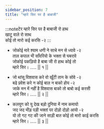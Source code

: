 ```yaml
---
sidebar_position: 7
title: "म्हारे सिर पर है बाबाजी"
---
```


:::noteटेर
म्हारे सिर पर है बाबाजी रो हाथ <br/>
खाटू वाले रो साथ <br/>
कोई तो मारो कई करसि -२
:::

- जोकोई मारे श्याम धणी ने साचे मन से ध्यावे -२ <br/>
  ताल कपाल भी साँवरियो के भक्ता से घबरावे <br/>
  जोकोई पकड़ियो है बाबा जी रो हाथ कोई तो <br/>
  म्हारे सिर। ..... || १ ||

- जो थांसू विशवास करे वो खूँटी तान के सोवे -२ <br/>
  बढे प्रवेश करे न कोई बाल न बाको होय -२ <br/>
  जाके मन में नहीं है विशवास बाको तो बाबो कई करसी <br/>
  म्हारे सिर। ..... || २ ||

- कलयुग को यु देख बड़ो दुनिया में नाम कमायो <br/>
  जद जद भीड़ पड़ी भक्तां पर दोड़ो दोड़ो आयो -२ <br/>
  यो तो गट गट की जाने साड़ी बात कोई तो मारो काई करसि <br/>
  म्हारे सिर। ..... || ३ ||
